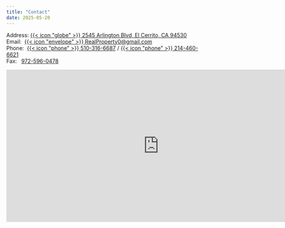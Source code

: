 ```yaml
---
title: "Contact"
date: 2025-05-20
---
```




Address: [{{< icon "globe" >}} 2545 Arlington Blvd, El Cerrito, CA 94530](https://maps.app.goo.gl/wjRG24NTEUGGqKfw8) \
Email:&nbsp; [{{< icon "envelope" >}} RealProperty0@gmail.com](mailto:RealProperty0@gmail.com) \
Phone:&nbsp; [{{< icon "phone" >}} 510-316-6687](tel:510-316-6687) / [{{< icon "phone" >}} 214-460-6621](tel:214-460-6621) \
Fax: &nbsp; [972-596-0478](tel:972-596-0478)

<iframe src="https://www.google.com/maps/embed?pb=!1m18!1m12!1m3!1d142535.96711184556!2d-122.35489799822714!3d37.8689551035826!2m3!1f0!2f0!3f0!3m2!1i1024!2i768!4f13.1!3m3!1m2!1s0x808579b37e7d03d1%3A0xf6552269fe23e650!2sArlington%20Care%20Home!5e0!3m2!1sen!2sus!4v1747940304884!5m2!1sen!2sus" width="800" height="400" style="border:0;" allowfullscreen="" loading="lazy" referrerpolicy="no-referrer-when-downgrade"></iframe>
